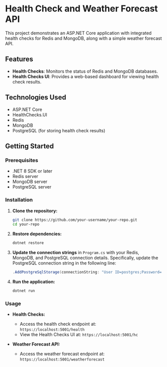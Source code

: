 # Health Check and Weather Forecast API

This project demonstrates an ASP.NET Core application with integrated health checks for Redis and MongoDB, along with a simple weather forecast API.

## Features

- **Health Checks**: Monitors the status of Redis and MongoDB databases.
- **Health Checks UI**: Provides a web-based dashboard for viewing health check results.

## Technologies Used

- ASP.NET Core
- HealthChecks.UI
- Redis
- MongoDB
- PostgreSQL (for storing health check results)

## Getting Started

### Prerequisites

- .NET 8 SDK or later
- Redis server
- MongoDB server
- PostgreSQL server

### Installation

1. **Clone the repository:**

    ```bash
    git clone https://github.com/your-username/your-repo.git
    cd your-repo
    ```

2. **Restore dependencies:**

    ```bash
    dotnet restore
    ```

3. **Update the connection strings** in `Program.cs` with your Redis, MongoDB, and PostgreSQL connection details. Specifically, update the PostgreSQL connection string in the following line:

    ```csharp
    .AddPostgreSqlStorage(connectionString: "User ID=postgres;Password=yourpassword;Host=yourhost;Port=yourport;Database=yourdatabase;");
    ```

4. **Run the application:**

    ```bash
    dotnet run
    ```

### Usage

- **Health Checks:**
  - Access the health check endpoint at: `https://localhost:5001/health`
  - View the Health Checks UI at: `https://localhost:5001/hc`

- **Weather Forecast API:**
  - Access the weather forecast endpoint at: `https://localhost:5001/weatherforecast`

